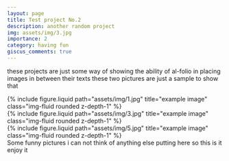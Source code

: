 ```yaml
---
layout: page
title: Test project No.2
description: another random project
img: assets/img/3.jpg
importance: 2
category: having fun
giscus_comments: true
---
```


these projects are just some way of showing the ability of al-folio in placing images in between their texts
these two pictures are just a sample to show that

<div class="row">
    <div class="col-sm mt-3 mt-md-0">
        {% include figure.liquid path="assets/img/1.jpg" title="example image" class="img-fluid rounded z-depth-1" %}
    </div>
    <div class="col-sm mt-3 mt-md-0">
        {% include figure.liquid path="assets/img/3.jpg" title="example image" class="img-fluid rounded z-depth-1" %}
    </div>
    <div class="col-sm mt-3 mt-md-0">
        {% include figure.liquid path="assets/img/5.jpg" title="example image" class="img-fluid rounded z-depth-1" %}
    </div>
</div>
<div class="caption">
    Some funny pictures
i can not think of anything else putting here so this is it enjoy it

